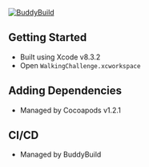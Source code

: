 [![BuddyBuild](https://dashboard.buddybuild.com/api/statusImage?appID=58e196233a9e92000147b73a&branch=master&build=latest)](https://dashboard.buddybuild.com/apps/58e196233a9e92000147b73a/build/latest?branch=master)

## Getting Started

- Built using Xcode v8.3.2
- Open `WalkingChallenge.xcworkspace`

## Adding Dependencies

- Managed by Cocoapods v1.2.1

## CI/CD

- Managed by BuddyBuild
